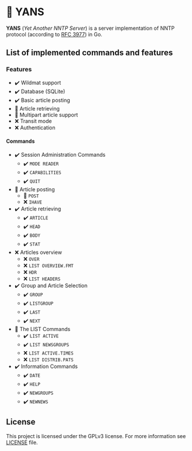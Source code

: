 # :newspaper: YANS

**YANS** (*Yet Another NNTP Server*) is a server implementation of NNTP protocol (according to [RFC 3977](https://datatracker.ietf.org/doc/html/rfc3977)) in Go.

## List of implemented commands and features

### Features

- :heavy_check_mark: Wildmat support
- :heavy_check_mark: Database (SQLite)
- :heavy_check_mark: Basic article posting
- :construction: Article retrieving
- :construction: Multipart article support
- :x: Transit mode
- :x: Authentication

#### Commands

- :heavy_check_mark: Session Administration Commands
  - :heavy_check_mark: `MODE READER`
  - :heavy_check_mark: `CAPABILITIES`
  - :heavy_check_mark: `QUIT`
- :construction: Article posting
  - :construction: `POST`
  - :x: `IHAVE`
- :heavy_check_mark: Article retrieving
  - :heavy_check_mark: `ARTICLE`
  - :heavy_check_mark: `HEAD`
  - :heavy_check_mark: `BODY`
  - :heavy_check_mark: `STAT`
- :x: Articles overview
  - :x: `OVER`
  - :x: `LIST OVERVIEW.FMT`
  - :x: `HDR`
  - :x: `LIST HEADERS`
- :heavy_check_mark: Group and Article Selection
  - :heavy_check_mark: `GROUP`
  - :heavy_check_mark: `LISTGROUP`
  - :heavy_check_mark: `LAST`
  - :heavy_check_mark: `NEXT`
- :construction: The LIST Commands
  - :heavy_check_mark: `LIST ACTIVE`
  - :heavy_check_mark: `LIST NEWSGROUPS`
  - :x: `LIST ACTIVE.TIMES`
  - :x: `LIST DISTRIB.PATS`
- :heavy_check_mark: Information Commands
  - :heavy_check_mark: `DATE`
  - :heavy_check_mark: `HELP`
  - :heavy_check_mark: `NEWGROUPS`
  - :heavy_check_mark: `NEWNEWS`

## License

This project is licensed under the GPLv3 license. For more information see [LICENSE](LICENSE) file.
